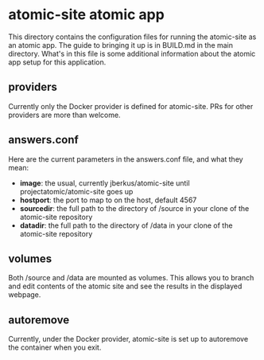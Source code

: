 # atomic-site atomic app

This directory contains the configuration files for running the atomic-site
as an atomic app.  The guide to bringing it up is in BUILD.md in the main directory.
What's in this file is some additional information about the atomic app setup
for this application.

## providers

Currently only the Docker provider is defined for atomic-site.  PRs for
other providers are more than welcome.

## answers.conf

Here are the current parameters in the answers.conf file, and what they mean:

* **image**: the usual, currently jberkus/atomic-site until projectatomic/atomic-site goes up
* **hostport**: the port to map to on the host, default 4567
* **sourcedir**: the full path to the directory of /source in your clone of
  the atomic-site repository
* **datadir**: the full path to the directory of /data in your clone of the
  atomic-site repository

## volumes

Both /source and /data are mounted as volumes.  This allows you to branch and edit
contents of the atomic site and see the results in the displayed webpage.

## autoremove

Currently, under the Docker provider, atomic-site is set up to autoremove the container
when you exit.

